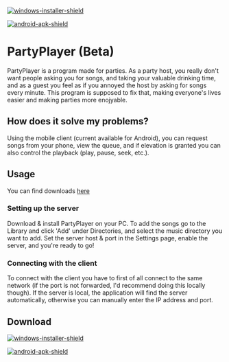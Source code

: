 ﻿
[windows-installer]: https://google.com/
[android-apk]: https://google.com/
[windows-installer-shield]: https://img.shields.io/badge/Download-Windows%20installer-blue
[android-apk-shield]: https://img.shields.io/badge/Download-Android%20APK-blue

[ ![windows-installer-shield][] ]()

[ ![android-apk-shield][] ]()


# PartyPlayer (Beta)

PartyPlayer is a program made for parties. As a party host, you really don't want people asking you for songs, and taking your valuable drinking time, and as a guest you feel as if you annoyed the host by asking for songs every minute. This program is supposed to fix that, making everyone's lives easier and making parties more enojyable.

## How does it solve my problems?

Using the mobile client (current available for Android), you can request songs from your phone, view the queue, and if elevation is granted you can also control the playback (play, pause, seek, etc.).

## Usage

You can find downloads [here](#download)

### Setting up the server
Download & install PartyPlayer on your PC. To add the songs go to the Library and click 'Add' under Directories, and select the music directory you want to add. Set the server host & port in the Settings page, enable the server, and you're ready to go!

### Connecting with the client
To connect with the client you have to first of all connect to the same network (if the port is not forwarded, I'd recommend doing this locally though). If the server is local, the application will find the server automatically, otherwise you can manually enter the IP address and port.

## Download
[ ![windows-installer-shield][] ](https://google.com)

[ ![android-apk-shield][] ](https://google.com)